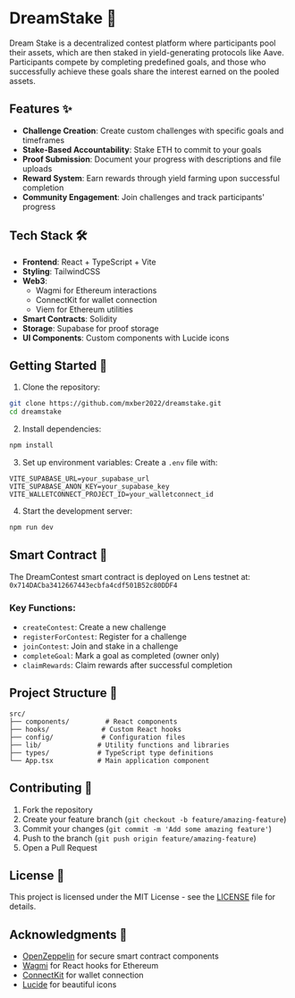 # DreamStake 🌟

Dream Stake is a decentralized contest platform where participants pool their assets, which are then staked in yield-generating protocols like Aave. Participants compete by completing predefined goals, and those who successfully achieve these goals share the interest earned on the pooled assets.

## Features ✨

- **Challenge Creation**: Create custom challenges with specific goals and timeframes
- **Stake-Based Accountability**: Stake ETH to commit to your goals
- **Proof Submission**: Document your progress with descriptions and file uploads
- **Reward System**: Earn rewards through yield farming upon successful completion
- **Community Engagement**: Join challenges and track participants' progress

## Tech Stack 🛠️

- **Frontend**: React + TypeScript + Vite
- **Styling**: TailwindCSS
- **Web3**:
  - Wagmi for Ethereum interactions
  - ConnectKit for wallet connection
  - Viem for Ethereum utilities
- **Smart Contracts**: Solidity
- **Storage**: Supabase for proof storage
- **UI Components**: Custom components with Lucide icons

## Getting Started 🚀

1. Clone the repository:

```bash
git clone https://github.com/mxber2022/dreamstake.git
cd dreamstake
```

2. Install dependencies:

```bash
npm install
```

3. Set up environment variables:
   Create a `.env` file with:

```env
VITE_SUPABASE_URL=your_supabase_url
VITE_SUPABASE_ANON_KEY=your_supabase_key
VITE_WALLETCONNECT_PROJECT_ID=your_walletconnect_id
```

4. Start the development server:

```bash
npm run dev
```

## Smart Contract 📄

The DreamContest smart contract is deployed on Lens testnet at:
`0x714DACba3412667443ecbfa4cdf501B52c80DDF4`

### Key Functions:

- `createContest`: Create a new challenge
- `registerForContest`: Register for a challenge
- `joinContest`: Join and stake in a challenge
- `completeGoal`: Mark a goal as completed (owner only)
- `claimRewards`: Claim rewards after successful completion

## Project Structure 📁

```
src/
├── components/         # React components
├── hooks/             # Custom React hooks
├── config/            # Configuration files
├── lib/              # Utility functions and libraries
├── types/            # TypeScript type definitions
└── App.tsx           # Main application component
```

## Contributing 🤝

1. Fork the repository
2. Create your feature branch (`git checkout -b feature/amazing-feature`)
3. Commit your changes (`git commit -m 'Add some amazing feature'`)
4. Push to the branch (`git push origin feature/amazing-feature`)
5. Open a Pull Request

## License 📝

This project is licensed under the MIT License - see the [LICENSE](LICENSE) file for details.

## Acknowledgments 🙏

- [OpenZeppelin](https://openzeppelin.com/) for secure smart contract components
- [Wagmi](https://wagmi.sh/) for React hooks for Ethereum
- [ConnectKit](https://docs.family.co/connectkit) for wallet connection
- [Lucide](https://lucide.dev/) for beautiful icons
